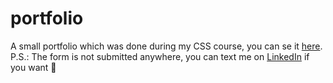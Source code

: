 # portfolio
A small portfolio which was done during my CSS course, you can se it
[here](https://mystifying-shannon-fe6963.netlify.app/).<br>
P.S.: The form is not submitted anywhere, you can text me on [LinkedIn](https://www.linkedin.com/in/elizaveta-parkhomets-288a8a166/) if you want :slightly_smiling_face:
